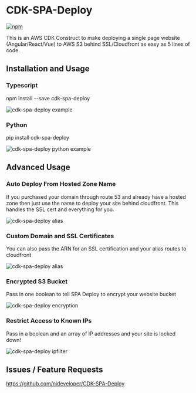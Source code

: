 # CDK-SPA-Deploy
[![npm](https://img.shields.io/npm/dt/cdk-spa-deploy)](https://www.npmjs.com/package/cdk-spa-deploy)

This is an AWS CDK Construct to make deploying a single page website (Angular/React/Vue) to AWS S3 behind SSL/Cloudfront as easy as 5 lines of code.


## Installation and Usage

### Typescript
npm install --save cdk-spa-deploy

![cdk-spa-deploy example](https://raw.githubusercontent.com/nideveloper/cdk-spa-deploy/master/img/spadeploy.png)

### Python
pip install cdk-spa-deploy

![cdk-spa-deploy python example](https://raw.githubusercontent.com/nideveloper/cdk-spa-deploy/master/img/python.png)

## Advanced Usage

### Auto Deploy From Hosted Zone Name

If you purchased your domain through route 53 and already have a hosted zone then just use the name to deploy your site behind cloudfront. This handles the SSL cert and everything for you.

![cdk-spa-deploy alias](https://raw.githubusercontent.com/nideveloper/cdk-spa-deploy/master/img/fromHostedZone.PNG)

### Custom Domain and SSL Certificates

You can also pass the ARN for an SSL certification and your alias routes to cloudfront

![cdk-spa-deploy alias](https://raw.githubusercontent.com/nideveloper/cdk-spa-deploy/master/img/cdkdeploy-alias.png)

### Encrypted S3 Bucket

Pass in one boolean to tell SPA Deploy to encrypt your website bucket

![cdk-spa-deploy encryption](https://raw.githubusercontent.com/nideveloper/cdk-spa-deploy/master/img/encryption.PNG)

### Restrict Access to Known IPs

Pass in a boolean and an array of IP addresses and your site is locked down!

![cdk-spa-deploy ipfilter](https://raw.githubusercontent.com/nideveloper/cdk-spa-deploy/master/img/ipfilter.png)

## Issues / Feature Requests

https://github.com/nideveloper/CDK-SPA-Deploy
